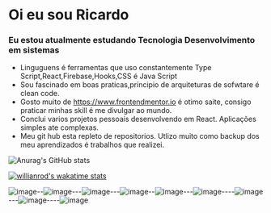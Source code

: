 # Oi eu sou Ricardo
### Eu estou atualmente estudando Tecnologia Desenvolvimento em sistemas 
-  Linguguens é ferramentas que uso constantemente Type Script,React,Firebase,Hooks,CSS é Java Script
-  Sou fascinado em boas praticas,principio de arquiteturas de sofwtare é clean code.
-  Gosto muito de  https://www.frontendmentor.io é otimo saite, consigo praticar minhas skill é me divulgar ao mundo. 
-  Conclui varios  projetos pessoais  desenvolvendo em React. Aplicações simples ate complexas.
-  Meu git hub esta repleto de repositorios. Utlizo muito como backup dos meu aprendizados é trabalhos que realizei. 
 



![Anurag's GitHub stats](https://github-readme-stats.vercel.app/api?username=kenjimaeda54&show_icons=true&theme=gruvbox)

[![willianrod's wakatime stats](https://github-readme-stats.vercel.app/api/wakatime?username=kenjimaeda&layout=compact)](https://github.com/anuraghazra/github-readme-stats)




![image](https://img.shields.io/badge/JavaScript-F7DF1E?style=for-the-badge&logo=javascript&logoColor=black)--![image](https://img.shields.io/badge/React-20232A?style=for-the-badge&logo=react&logoColor=61DAFB)---![image](https://img.shields.io/badge/React_Native-20232A?style=for-the-badge&logo=react&logoColor=61DAFB)---![image](https://img.shields.io/badge/Redux-593D88?style=for-the-badge&logo=redux&logoColor=white)--![image](https://img.shields.io/badge/React_Router-CA4245?style=for-the-badge&logo=react-router&logoColor=white)---![image](https://img.shields.io/badge/firebase-ffca28?style=for-the-badge&logo=firebase&logoColor=white)----![image](https://img.shields.io/badge/CSS-239120?&style=for-the-badge&logo=css3&logoColor=white)---![image](https://img.shields.io/badge/HTML5-E34F26?style=for-the-badge&logo=html5&logoColor=white)----![image](https://img.shields.io/badge/TypeScript-007ACC?style=for-the-badge&logo=typescript&logoColor=white)
 
